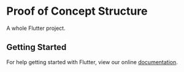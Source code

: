 # Proof of Concept Structure

A whole Flutter project.

## Getting Started

For help getting started with Flutter, view our online
[documentation](https://flutter.io/).
